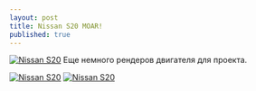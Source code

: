 ```yaml
---
layout: post
title: Nissan S20 MOAR!
published: true
---
```





<a href="{{site.baseurl}}/images/news/2017-02-12/MauqAMbl7fA.jpg" target="_blank">![Nissan S20]({{site.baseurl}}/images/news/2017-02-12/MauqAMbl7fA.jpg)</a>
Еще немного рендеров двигателя для проекта.

<a href="{{site.baseurl}}/images/news/2017-02-12/Mr5Kbi__9as.jpg" target="_blank">![Nissan S20]({{site.baseurl}}/images/news/2017-02-12/Mr5Kbi__9as.jpg)</a>
<a href="{{site.baseurl}}/images/news/2017-02-12/sjyQ76Hce8o.jpg" target="_blank">![Nissan S20]({{site.baseurl}}/images/news/2017-02-12/sjyQ76Hce8o.jpg)</a>
